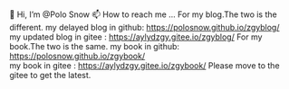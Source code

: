 👋 Hi, I’m @Polo Snow
📫 How to reach me ...
For my blog.The two is the different.
my delayed blog in github: https://polosnow.github.io/zgyblog/  
my updated blog in gitee : https://aylydzgy.gitee.io/zgyblog/
For my book.The two is the same.
my book in github: https://polosnow.github.io/zgybook/  
my book in gitee : https://aylydzgy.gitee.io/zgybook/
Please move to the gitee to get the latest.



<!-- - 👀 I’m interested in ...
- 🌱 I’m currently learning ...
- 💞️ I’m looking to collaborate on ... -->

<!---
polosnow/polosnow is a ✨ special ✨ repository because its `README.md` (this file) appears on your GitHub profile.
You can click the Preview link to take a look at your changes.
--->
